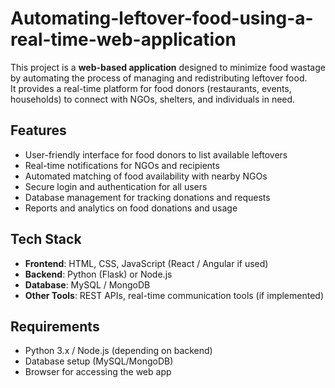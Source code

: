 # Automating-leftover-food-using-a-real-time-web-application

This project is a **web-based application** designed to minimize food wastage by automating the process of managing and redistributing leftover food.  
It provides a real-time platform for food donors (restaurants, events, households) to connect with NGOs, shelters, and individuals in need.

## Features
- User-friendly interface for food donors to list available leftovers
- Real-time notifications for NGOs and recipients
- Automated matching of food availability with nearby NGOs
- Secure login and authentication for all users
- Database management for tracking donations and requests
- Reports and analytics on food donations and usage

## Tech Stack
- **Frontend**: HTML, CSS, JavaScript (React / Angular if used)
- **Backend**: Python (Flask) or Node.js
- **Database**: MySQL / MongoDB
- **Other Tools**: REST APIs, real-time communication tools (if implemented)

## Requirements
- Python 3.x / Node.js (depending on backend)
- Database setup (MySQL/MongoDB)
- Browser for accessing the web app

